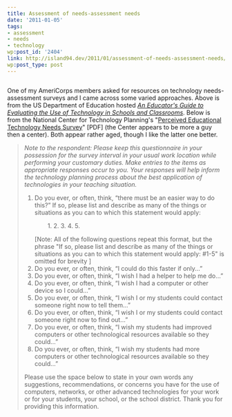 ```yaml
---
title: Assessment of needs-assessment needs
date: '2011-01-05'
tags:
- assessment
- needs
- technology
wp:post_id: '2404'
link: http://island94.dev/2011/01/assessment-of-needs-assessment-needs/
wp:post_type: post
---
```


<img src="http://www.island94.org/wp-content/uploads/2011/01/staff-development-activities-600x684.jpg" alt="" title="staff-development-activities" class="aligncenter size-medium wp-image-2405" />

One of my AmeriCorps members asked for resources on technology needs-assessment surveys and I came across some varied approaches. Above is from the US Department of Education hosted <em><a href="http://www2.ed.gov/pubs/EdTechGuide/appc-5.html">An Educator's Guide to Evaluating the Use of Technology in Schools and Classrooms</a></em>. Below is from the National Center for Technology Planning's "<a href="http://www.nctp.com/downloads/assess.pdf">Perceived Educational Technology Needs Survey</a>" [PDF] (the Center appears to be more a guy then a center). Both appear rather aged, though I like the latter one better.

<blockquote><em>Note to the respondent: Please keep this questionnaire in your possession for the survey interval in your usual work location while performing your customary duties.  Make entries to the items as appropriate responses occur to you. Your responses will help inform the technology planning process about the best application of technologies in your teaching situation.</em>
<ol>
	<li>Do you ever, or often, think, “there must be an easier way to do this?”  If so, please list and describe as many of the things or situations as you can to which this statement would apply:
<p style="padding-left: 30px;">1.
2.
3.
4.
5.</p>
[Note: All of the following questions repeat this format, but the phrase "If so, please list and describe as many of the things or situations as you can to which this statement would apply: #1-5" is omitted for brevity ]</li>
	<li>Do you ever, or often, think, “I could do this faster if only...”</li>
	<li>Do you ever, or often, think, “I wish I had a helper to help me do...”</li>
	<li>Do you ever, or often, think, “I wish I had a computer or other device so I could...”</li>
	<li>Do you ever, or often, think, “I wish I or my students could contact someone right now to tell them...”</li>
	<li>Do you ever, or often, think, “I wish I or my students could contact someone right now to find out...”</li>
	<li>Do you ever, or often, think, “I wish my students had improved computers or other technological resources available so they could...”</li>
	<li>Do you ever, or often, think, “I wish my students had more computers or other technological resources available so they could...”</li>
</ol>

Please use the space below to state in your own words any suggestions, recommendations, or concerns you have for the use of computers, networks, or other advanced technologies for your work or for your students, your school, or the school district.  Thank you for providing this information.</blockquote>
